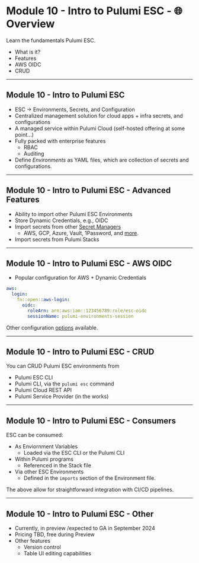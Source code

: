 # Module 10 - Intro to Pulumi ESC - 🌐 Overview

Learn the fundamentals Pulumi ESC.

- What is it?
- Features
- AWS OIDC
- CRUD

---

## Module 10 - Intro to Pulumi ESC

- ESC -> Environments, Secrets, and Configuration
- Centralized management solution for cloud apps + infra secrets, and configurations
- A managed service within Pulumi Cloud (self-hosted offering at some point...)
- Fully packed with enterprise features
  - RBAC
  - Auditing
- Define _Environments_ as YAML files, which are collection of secrets and configurations.

---

## Module 10 - Intro to Pulumi ESC - Advanced Features

- Ability to import other Pulumi ESC Environments
- Store Dynamic Credentials, e.g., OIDC
- Import secrets from other [Secret Managers](https://www.pulumi.com/docs/esc/providers/)
  - AWS, GCP, Azure, Vault, 1Password, and [more](https://www.pulumi.com/docs/esc/other-integrations/).
- Import secrets from Pulumi Stacks

---

## Module 10 - Intro to Pulumi ESC - AWS OIDC

- Popular configuration for AWS + Dynamic Credentials

```yaml
aws:
  login:
    fn::open::aws-login:
      oidc:
        roleArn: arn:aws:iam::123456789:role/esc-oidc
        sessionName: pulumi-environments-session
```

Other configuration [options](https://www.pulumi.com/docs/esc/providers/aws-login/#configuring-oidc) available.

---

## Module 10 - Intro to Pulumi ESC - CRUD

You can CRUD Pulumi ESC environments from

- Pulumi ESC CLI
- Pulumi CLI, via the `pulumi esc` command
- Pulumi Cloud REST API
- Pulumi Service Provider (in the works)

---

## Module 10 - Intro to Pulumi ESC - Consumers

ESC can be consumed:

- As Enviornment Variables
  - Loaded via the ESC CLI or the Pulumi CLI
- Within Pulumi programs
  - Referenced in the Stack file
- Via other ESC Environments
  - Defined in the `imports` section of the Environment file.

The above allow for straightforward integration with CI/CD pipelines.

---

## Module 10 - Intro to Pulumi ESC - Other

- Currently, in preview /expected to GA in September 2024
- Pricing TBD, free during Preview
- Other features
  - Version control
  - Table UI editing capabilities
